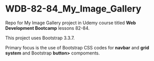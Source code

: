 # WDB-82-84_My_Image_Gallery
Repo for My Image Gallery project in Udemy course titled <b>Web Development Bootcamp</b> lessons 82-84.

This project uses Bootstrap 3.3.7.

Primary focus is the use of Bootstrap CSS codes for <b>navbar</b> and <b>grid system</b> and Bootstrap <b>button></b> compoments.
